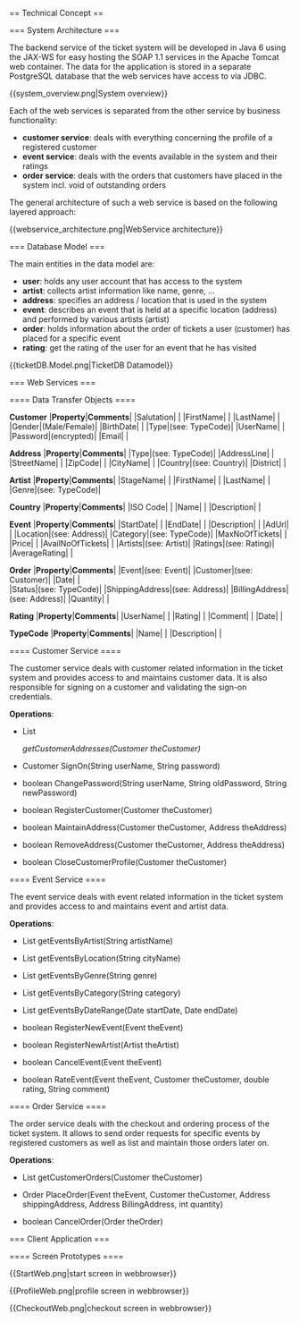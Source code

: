 == Technical Concept ==

=== System Architecture ===

The backend service of the ticket system will be developed in Java 6 using the JAX-WS for easy hosting the SOAP 1.1 services in the Apache Tomcat web container. The data for the application is stored in a separate PostgreSQL database that the web services have access to via JDBC.

{{system_overview.png|System overview}}

Each of the web services is separated from the other service by business functionality:

* **customer service**: deals with everything concerning the profile of a registered customer
* **event service**: deals with the events available in the system and their ratings
* **order service**: deals with the orders that customers have placed in the system incl. void of outstanding orders

The general architecture of such a web service is based on the following layered approach:

{{webservice_architecture.png|WebService architecture}}

=== Database Model ===

The main entities in the data model are:

* **user**: holds any user account that has access to the system
* **artist**: collects artist information like name, genre, ...
* **address**: specifies an address / location that is used in the system
* **event**: describes an event that is held at a specific location (address) and performed by various artists (artist)
* **order**: holds information about the order of tickets a user (customer) has placed for a specific event
* **rating**: get the rating of the user for an event that he has visited

{{ticketDB.Model.png|TicketDB Datamodel}}

=== Web Services ===

==== Data Transfer Objects ====

**Customer**
|**Property**|**Comments**|
|Salutation| |
|FirstName| |
|LastName| |
|Gender|(Male/Female)|
|BirthDate| |
|Type|(see: TypeCode)|
|UserName| |
|Password|(encrypted)|
|Email| |

**Address**
|**Property**|**Comments**|
|Type|(see: TypeCode)|
|AddressLine| |
|StreetName| |
|ZipCode| |
|CityName| |
|Country|(see: Country)|
|District| |

**Artist**
|**Property**|**Comments**|
|StageName| |
|FirstName| |
|LastName| |
|Genre|(see: TypeCode)|

**Country**
|**Property**|**Comments**|
|ISO Code| |
|Name| |
|Description| |

**Event**
|**Property**|**Comments**|
|StartDate| |
|EndDate| |
|Description| |
|AdUrl| |
|Location|(see: Address)|
|Category|(see: TypeCode)|
|MaxNoOfTickets| |
|Price| |
|AvailNoOfTickets| |
|Artists|(see: Artist)|
|Ratings|(see: Rating)|
|AverageRating| |

**Order**
|**Property**|**Comments**|
|Event|(see: Event)|
|Customer|(see: Customer)|
|Date| |    
|Status|(see: TypeCode)|
|ShippingAddress|(see: Address)|
|BillingAddress|(see: Address)|
|Quantity| |

**Rating**
|**Property**|**Comments**|
|UserName| |
|Rating| |
|Comment| |
|Date| |

**TypeCode**
|**Property**|**Comments**|
|Name| |
|Description| |

==== Customer Service ====

The customer service deals with customer related information in the ticket system and provides access to and maintains customer data. It is also responsible for signing on a customer and validating the sign-on credentials.

**Operations**:

* List<Address> getCustomerAddresses(Customer theCustomer)

* Customer SignOn(String userName, String password)
* boolean ChangePassword(String userName, String oldPassword, String newPassword)
* boolean RegisterCustomer(Customer theCustomer)
* boolean MaintainAddress(Customer theCustomer, Address theAddress)
* boolean RemoveAddress(Customer theCustomer, Address theAddress)
* boolean CloseCustomerProfile(Customer theCustomer)

==== Event Service ====

The event service deals with event related information in the ticket system and provides access to and maintains event and artist data. 

**Operations**:

* List<Event> getEventsByArtist(String artistName)
* List<Event> getEventsByLocation(String cityName)
* List<Event> getEventsByGenre(String genre)
* List<Event> getEventsByCategory(String category)
* List<Event> getEventsByDateRange(Date startDate, Date endDate)

* boolean RegisterNewEvent(Event theEvent)
* boolean RegisterNewArtist(Artist theArtist)
* boolean CancelEvent(Event theEvent)
* boolean RateEvent(Event theEvent, Customer theCustomer, double rating, String comment)

==== Order Service ====

The order service deals with the checkout and ordering process of the ticket system. It allows to send order requests for specific events by registered customers as well as list and maintain those orders later on.

**Operations**:

* List<Order> getCustomerOrders(Customer theCustomer)

* Order PlaceOrder(Event theEvent, Customer theCustomer, Address shippingAddress, Address BillingAddress, int quantity)
* boolean CancelOrder(Order theOrder)

=== Client Application ===

==== Screen Prototypes ====

{{StartWeb.png|start screen in webbrowser}}

{{ProfileWeb.png|profile screen in webbrowser}}

{{CheckoutWeb.png|checkout screen in webbrowser}}